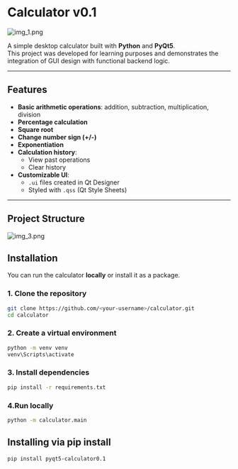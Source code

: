 # Calculator v0.1

![img_1.png](img_1.png)

A simple desktop calculator built with **Python** and **PyQt5**.  
This project was developed for learning purposes and demonstrates the integration of GUI design with functional backend logic.

---

## Features

- **Basic arithmetic operations**: addition, subtraction, multiplication, division
- **Percentage calculation**
- **Square root**
- **Change number sign (+/-)**
- **Exponentiation**
- **Calculation history**:
  - View past operations
  - Clear history
- **Customizable UI**:
  - `.ui` files created in Qt Designer
  - Styled with `.qss` (Qt Style Sheets)

---

## Project Structure

![img_3.png](img_3.png)

## Installation

You can run the calculator **locally** or install it as a package.

### **1. Clone the repository**
```bash
git clone https://github.com/<your-username>/calculator.git
cd calculator
```

### 2. Create a virtual environment
```bash
python -m venv venv
venv\Scripts\activate 
```
### 3. Install dependencies
```bash
pip install -r requirements.txt
```
### 4.Run locally
```bash
python -m calculator.main
```

## Installing via pip install
```bash
pip install pyqt5‑calculator0.1
```








